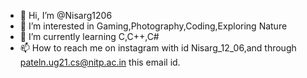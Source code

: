 - 👋 Hi, I’m @Nisarg1206
- 👀 I’m interested in Gaming,Photography,Coding,Exploring Nature
- 🌱 I’m currently learning C,C++,C#
- 📫 How to reach me on instagram with id Nisarg_12_06,and through pateln.ug21.cs@nitp.ac.in this email id.

<!---
Nisarg1206/Nisarg1206 is a ✨ special ✨ repository because its `README.md` (this file) appears on your GitHub profile.
You can click the Preview link to take a look at your changes.
--->
